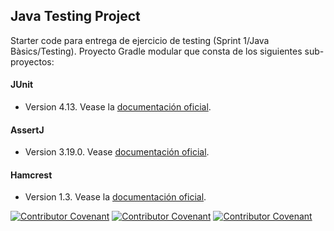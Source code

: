

## Java Testing Project

Starter code para entrega de ejercicio de testing (Sprint 1/Java Bàsics/Testing).
Proyecto Gradle modular que consta de los siguientes sub-proyectos:
#### JUnit
* Version 4.13. Vease la [documentación oficial](https://junit.org/junit4/).
#### AssertJ
* Version 3.19.0. Vease [documentación oficial](https://assertj.github.io/doc/).
#### Hamcrest
* Version 1.3. Vease la [documentación oficial](http://hamcrest.org/JavaHamcrest/).



[![Contributor Covenant](https://img.shields.io/badge/Contributor%20Covenant-v2.0%20adopted-ff69b4.svg)](code_of_conduct_EN.md)
[![Contributor Covenant](https://img.shields.io/badge/Contributor%20Covenant-v2.0%20adopted-ff69b4.svg)](code_of_conduct_ES.md)
[![Contributor Covenant](https://img.shields.io/badge/Contributor%20Covenant-v2.0%20adopted-ff69b4.svg)](code_of_conduct_CA.md) 
